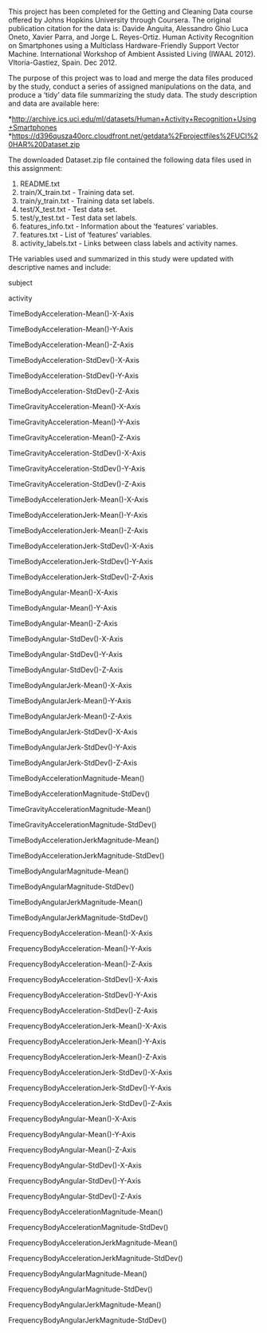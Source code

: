 This project has been completed for the Getting and Cleaning Data course
offered by Johns Hopkins University through Coursera. The original
publication citation for the data is: Davide Anguita, Alessandro Ghio
Luca Oneto, Xavier Parra, and Jorge L. Reyes-Ortiz. Human Activity
Recognition on Smartphones using a Multiclass Hardware-Friendly Support
Vector Machine. International Workshop of Ambient Assisted Living (IWAAL
2012). VItoria-Gastiez, Spain. Dec 2012.

The purpose of this project was to load and merge the data files
produced by the study, conduct a series of assigned manipulations on the
data, and produce a ‘tidy’ data file summarizing the study data. The
study description and data are available here:

*<a href="http://archive.ics.uci.edu/ml/datasets/Human+Activity+Recognition+Using+Smartphones" class="uri">http://archive.ics.uci.edu/ml/datasets/Human+Activity+Recognition+Using+Smartphones</a>
*<a href="https://d396qusza40orc.cloudfront.net/getdata%2Fprojectfiles%2FUCI%20HAR%20Dataset.zip" class="uri">https://d396qusza40orc.cloudfront.net/getdata%2Fprojectfiles%2FUCI%20HAR%20Dataset.zip</a>

The downloaded Dataset.zip file contained the following data files used
in this assignment:

1.  README.txt
2.  train/X\_train.txt - Training data set.
3.  train/y\_train.txt - Training data set labels.
4.  test/X\_test.txt - Test data set.
5.  test/y\_test.txt - Test data set labels.
6.  features\_info.txt - Information about the ‘features’ variables.
7.  features.txt - List of ‘features’ variables.
8.  activity\_labels.txt - Links between class labels and activity
    names.

THe variables used and summarized in this study were updated with
descriptive names and include:

subject

activity

TimeBodyAcceleration-Mean()-X-Axis

TimeBodyAcceleration-Mean()-Y-Axis

TimeBodyAcceleration-Mean()-Z-Axis

TimeBodyAcceleration-StdDev()-X-Axis

TimeBodyAcceleration-StdDev()-Y-Axis

TimeBodyAcceleration-StdDev()-Z-Axis

TimeGravityAcceleration-Mean()-X-Axis

TimeGravityAcceleration-Mean()-Y-Axis

TimeGravityAcceleration-Mean()-Z-Axis

TimeGravityAcceleration-StdDev()-X-Axis

TimeGravityAcceleration-StdDev()-Y-Axis

TimeGravityAcceleration-StdDev()-Z-Axis

TimeBodyAccelerationJerk-Mean()-X-Axis

TimeBodyAccelerationJerk-Mean()-Y-Axis

TimeBodyAccelerationJerk-Mean()-Z-Axis

TimeBodyAccelerationJerk-StdDev()-X-Axis

TimeBodyAccelerationJerk-StdDev()-Y-Axis

TimeBodyAccelerationJerk-StdDev()-Z-Axis

TimeBodyAngular-Mean()-X-Axis

TimeBodyAngular-Mean()-Y-Axis

TimeBodyAngular-Mean()-Z-Axis

TimeBodyAngular-StdDev()-X-Axis

TimeBodyAngular-StdDev()-Y-Axis

TimeBodyAngular-StdDev()-Z-Axis

TimeBodyAngularJerk-Mean()-X-Axis

TimeBodyAngularJerk-Mean()-Y-Axis

TimeBodyAngularJerk-Mean()-Z-Axis

TimeBodyAngularJerk-StdDev()-X-Axis

TimeBodyAngularJerk-StdDev()-Y-Axis

TimeBodyAngularJerk-StdDev()-Z-Axis

TimeBodyAccelerationMagnitude-Mean()

TimeBodyAccelerationMagnitude-StdDev()

TimeGravityAccelerationMagnitude-Mean()

TimeGravityAccelerationMagnitude-StdDev()

TimeBodyAccelerationJerkMagnitude-Mean()

TimeBodyAccelerationJerkMagnitude-StdDev()

TimeBodyAngularMagnitude-Mean()

TimeBodyAngularMagnitude-StdDev()

TimeBodyAngularJerkMagnitude-Mean()

TimeBodyAngularJerkMagnitude-StdDev()

FrequencyBodyAcceleration-Mean()-X-Axis

FrequencyBodyAcceleration-Mean()-Y-Axis

FrequencyBodyAcceleration-Mean()-Z-Axis

FrequencyBodyAcceleration-StdDev()-X-Axis

FrequencyBodyAcceleration-StdDev()-Y-Axis

FrequencyBodyAcceleration-StdDev()-Z-Axis

FrequencyBodyAccelerationJerk-Mean()-X-Axis

FrequencyBodyAccelerationJerk-Mean()-Y-Axis

FrequencyBodyAccelerationJerk-Mean()-Z-Axis

FrequencyBodyAccelerationJerk-StdDev()-X-Axis

FrequencyBodyAccelerationJerk-StdDev()-Y-Axis

FrequencyBodyAccelerationJerk-StdDev()-Z-Axis

FrequencyBodyAngular-Mean()-X-Axis

FrequencyBodyAngular-Mean()-Y-Axis

FrequencyBodyAngular-Mean()-Z-Axis

FrequencyBodyAngular-StdDev()-X-Axis

FrequencyBodyAngular-StdDev()-Y-Axis

FrequencyBodyAngular-StdDev()-Z-Axis

FrequencyBodyAccelerationMagnitude-Mean()

FrequencyBodyAccelerationMagnitude-StdDev()

FrequencyBodyAccelerationJerkMagnitude-Mean()

FrequencyBodyAccelerationJerkMagnitude-StdDev()

FrequencyBodyAngularMagnitude-Mean()

FrequencyBodyAngularMagnitude-StdDev()

FrequencyBodyAngularJerkMagnitude-Mean()

FrequencyBodyAngularJerkMagnitude-StdDev()
